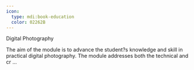 ```yaml
---
icon:
  type: mdi:book-education
  color: 02262B
---
```

Digital Photography

The aim of the module is to advance the student?s knowledge and skill in practical digital photography. The module addresses both the technical and cr ... 
